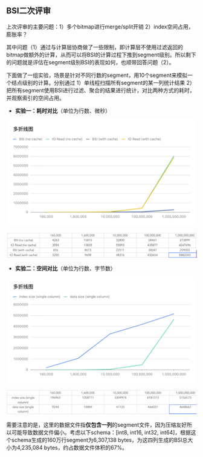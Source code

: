 ## BSI二次评审

上次评审的主要问题：1）多个bitmap进行merge/split开销 2）index空间占用，膨胀率？

其中问题（1）通过与计算层协商做了一些限制，即计算层不使用过滤返回的bitmap做额外的计算，从而可以将BSI的计算过程下推到segment级别。所以剩下的问题就是评估在segment级别BSI的表现如何，也顺带回答问题（2）。

下面做了一组实验，场景是针对不同行数的segment，用10个segment来模拟一个结点级别的计算。分别通过 1）单线程扫描所有segment的某一列统计结果 2）把所有segment使用BSI进行过滤、聚合的结果进行统计，对比两种方式的耗时，并观察索引的空间占用。

* **实验一：耗时对比**（单位为行数、微秒）

![](./line0120.png)

![](./data0120.png)

* **实验二：空间对比**（单位为行数、字节数）

![](./line1.png)

![](./data1.png)

需要注意的是，这里的数据文件指**仅包含一列**的segment文件，因为压缩友好所以可能导致数据文件偏小。考虑以下schema：[int8, int16, int32, int64]，根据这个schema生成的160万行segment为6,307,138 bytes，为这四列生成的BSI总大小为4,235,084 bytes，约占数据文件体积的67%。

